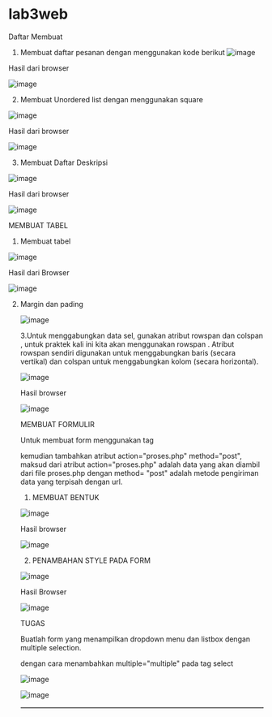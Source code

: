 # lab3web 
Daftar Membuat
1. Membuat daftar pesanan dengan menggunakan kode berikut
![image](https://user-images.githubusercontent.com/101645216/160586098-2e216606-c167-4211-bc42-df719567380e.png)

Hasil dari browser

![image](https://user-images.githubusercontent.com/101645216/160586268-4d05bd26-b176-4cac-b010-b37d6b744ddd.png)

2. Membuat Unordered list dengan menggunakan square

![image](https://user-images.githubusercontent.com/101645216/160586702-83ca37cc-cb08-418d-bf0f-a305c02fb9f0.png)

Hasil dari browser

![image](https://user-images.githubusercontent.com/101645216/160586880-04c694be-96bb-4734-b947-4dd41372bfdd.png)

3. Membuat Daftar Deskripsi 

![image](https://user-images.githubusercontent.com/101645216/160587171-a6412e52-0371-44f6-8c7d-90e839904289.png)

Hasil dari browser

![image](https://user-images.githubusercontent.com/101645216/160587285-6f803a93-d36e-4768-9f2d-1f2842a3cb2e.png)

MEMBUAT TABEL
1. Membuat tabel

![image](https://user-images.githubusercontent.com/101645216/160587566-dcba4e84-144b-4f69-85c1-4253b359e26e.png)

Hasil dari Browser

![image](https://user-images.githubusercontent.com/101645216/160587706-4afa1e95-9506-4df6-885a-45c5a99a53b1.png)

2. Margin dan pading <table border="1" cellpadding="4" cellpacing="0">
  
![image](https://user-images.githubusercontent.com/101645216/160588258-1a210506-27d4-4cb6-b5cc-0f6c012b82fe.png)
  
3.Untuk menggabungkan data sel, gunakan atribut rowspan dan colspan , untuk praktek kali ini kita akan menggunakan rowspan . Atribut rowspan sendiri digunakan untuk menggabungkan baris (secara vertikal) dan colspan untuk menggabungkan kolom (secara horizontal).
  
 ![image](https://user-images.githubusercontent.com/101645216/160589825-b91e567f-4ea1-4328-ac31-001683c3afe6.png)

 Hasil browser
 
 ![image](https://user-images.githubusercontent.com/101645216/160589945-11ad87f6-814a-4ad8-aff9-532cc377bdba.png)
 
  MEMBUAT FORMULIR 
  
Untuk membuat form menggunakan tag <form> kemudian tambahkan atribut action="proses.php" method="post", maksud dari atribut action="proses.php" adalah data yang akan diambil dari file proses.php dengan method= "post" adalah metode pengiriman data yang terpisah dengan url.
 
 1. MEMBUAT BENTUK 
  
![image](https://user-images.githubusercontent.com/101645216/160590447-539e3cd5-ce4b-48bf-9e8e-6b1dde85f93f.png)
  
 Hasil browser 
  
![image](https://user-images.githubusercontent.com/101645216/160590504-28fa971f-a35d-45ac-8bf0-2d6282a4013e.png)

2. PENAMBAHAN STYLE PADA FORM

![image](https://user-images.githubusercontent.com/101645216/160590879-b3923a3e-29f4-4e79-ad74-2e25c0a42a90.png)

Hasil Browser
 
![image](https://user-images.githubusercontent.com/101645216/160590977-117b395f-aeca-44fa-8cbe-bf02b1ea3e26.png)
  
TUGAS 
  
Buatlah form yang menampilkan dropdown menu dan listbox dengan multiple selection.

dengan cara menambahkan multiple="multiple" pada tag select
  
![image](https://user-images.githubusercontent.com/101645216/160593028-66b8fd41-8df6-4bc7-99cb-155f31cd37ca.png)
  
![image](https://user-images.githubusercontent.com/101645216/160593806-be8f6c89-b518-4b79-ae98-757964d608ea.png)

  
